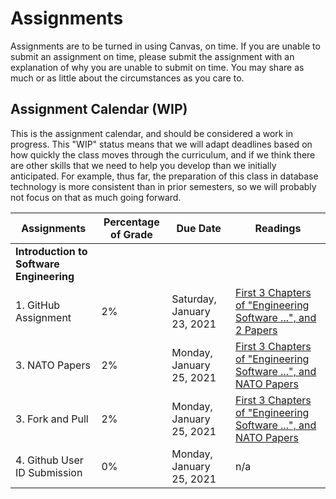 # Assignments
Assignments are to be turned in using Canvas, on time. If you are unable to submit an assignment on time, please submit the assignment with an explanation of why you are unable to submit on time. You may share as much or as little about the circumstances as you care to. 

## Assignment Calendar (WIP)

This is the assignment calendar, and should be considered a work in progress. This "WIP" status means that we will adapt deadlines based on how quickly the class moves through the curriculum, and if we think there are other skills that we need to help you develop than we initially anticipated. For example, thus far, the preparation of this class in database technology is more consistent than in prior semesters, so we will probably not focus on that as much going forward. 


| **Assignments** | **Percentage of Grade** | **Due Date** | **Readings** | 
| --- | --- | -- | --- |
| **Introduction to Software Engineering** ||
| 1. GitHub Assignment | 2% | Saturday, January 23, 2021 | [First 3 Chapters of "Engineering Software ...", and 2 Papers](../01-introduction-to-software-engineering/readings/_Module-1-Readings.md) |
| 3. NATO Papers | 2% | Monday, January 25, 2021 | [First 3 Chapters of "Engineering Software ...", and NATO Papers](../01-introduction-to-software-engineering/_Module-1-Readings.md) |
| 3. Fork and Pull | 2% | Monday, January 25, 2021 | [First 3 Chapters of "Engineering Software ...", and NATO Papers](../01-introduction-to-software-engineering/_Module-1-Readings.md) |
| 4. Github User ID Submission | 0% | Monday, January 25, 2021 | n/a |
<!-- 
| **Software Engineering Models and Methods** ||
| 1. Choose You Methods | 3% | Saturday, September 5, 2020 | [Readings List](../02-software-engineering-models-methods/readings/_Module-2-Readings.md) |
| 2. Build a Model | 2% | Saturday, September 5, 2020 | [Readings List](../02-software-engineering-models-methods/readings/_Module-2-Readings.md) |  
| 3. Resume Submission | 1% | Saturday, August 29, 2020 | na | 
| **Requirements Management** ||
| 1. Group Requirements Analysis  | 2% | Monday, September 14, 2020 | [Requirements Readings](../03-requirements/readings/_module-3-readings.md) | 
| 2. Individual Requirements Analysis  | 3% | Monday, September 14, 2020 | [Requirements Readings](../03-requirements/readings/_module-3-readings.md) | 
| **Systems Theory and Ethics** ||
| 1. Create | 5% |  Tuesday, September 22, 2020 | [Systems Theory and Ethics Readings](../04-systems-theory-and-ethics/readings.md) | 
| **Technology Archicture and Software Design** ||
| 1. Design | 5% |  Tuesday, September 29, 2020 | [Design Readings](../05-architecture-design/_design_readings.md) | 
| **Human Computer Interaction and Social Computing** ||
| 1. User Experience Focus + Integration Focus | 5% | Tuesday, October 6, 2020 | [HCI and Social Computing](../06-hci-social-computing/readings/readings.md) |
| **Testing** ||
| 1. Testing | 5% | Tuesday, October 14, 2020 |  [Construction and Testing](../07-construction-testing/readings/readings.md) |
| **Construction and Deployment** ||
| 1. Construction and Testing | 5% | Tuesday, October 20, 2020 |  [Construction and Testing](../07-construction-testing/readings/readings.md) |
| 2. Deployment | 5% | Tuesday, October 20, 2020 | tbd |
| **Maintenance and Evolution**
| 1. TBD | 5% | Tuesday, October 27, 2020 | [TBD]() |
| **Software Engineering Projects** ||
| 1. Requirements Analysis for Semester Project | 34% | Five iterations due between Saturday, October 31, 2020 and Saturday December 12, 2020 | [TBD]() |
| **Essential Orthogonal Disciplines** ||
| 1. Documentation | 2% | Tuesday, November 10, 2020 | [TBD]() |
| 2. Security | 2% | Tuesday, November 10, 2020 | [TBD]() |
| **Mutual Aid and Discussion Forum Engagement Quality** ||
| 1. Engagement | 10% | Analysis of Class Participation and Contribution Throughout, with team feedback. | - |
 -->
